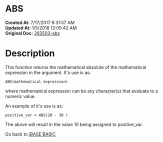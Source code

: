 # ABS

**Created At:** 7/17/2017 9:31:57 AM  
**Updated At:** 1/5/2018 12:05:42 AM  
**Original Doc:** [263503-abs](https://docs.jbase.com/36868-jbase-basic/263503-abs)  


# Description

This function returns the mathematical absolute of the mathematical expression in the argument. It's use is as:

```
ABS(mathematical expression)
```

where mathematical expression can be any character(s) that evaluate to a numeric value.

An example of it's use is as:

```
positive_var = ABS(20 - 30 )
```

The above will result in the value 10 being assigned to positive\_var.



Go back to [jBASE BASIC](263498-jbase-basic)

####  


